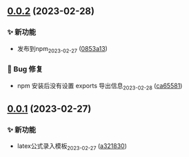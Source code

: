 ## [0.0.2](https://github.com/tomiaa12/latex-template/compare/0.0.1...0.0.2) (2023-02-28)


### ✨ 新功能

* 发布到npm<sub>2023-02-27</sub> ([0853a13](https://github.com/tomiaa12/latex-template/commit/0853a13b04b7c81a4db844d5d289d50573d157f4))


### 🐛 Bug 修复

* npm 安装后没有设置 exports 导出信息<sub>2023-02-28</sub> ([ca65581](https://github.com/tomiaa12/latex-template/commit/ca65581041d96029aeae9cf60260f1829cf328b1))



## [0.0.1](https://github.com/tomiaa12/latex-template/compare/a3218306045c2875de3b5f08f8aa3346df691345...0.0.1) (2023-02-27)


### ✨ 新功能

* latex公式录入模板<sub>2023-02-27</sub> ([a321830](https://github.com/tomiaa12/latex-template/commit/a3218306045c2875de3b5f08f8aa3346df691345))



